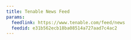```yaml
---
title: Tenable News Feed
params:
  feedlink: https://www.tenable.com/feed/news
  feedid: e31b562ecb18ba08514a727aad7c4ac2
---
```

